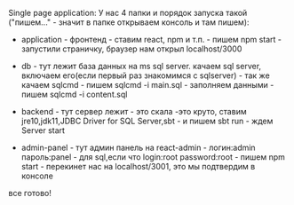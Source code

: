﻿Single page application: 
У нас 4 папки и порядок запуска такой ("пишем..." - значит в папке открываем консоль и там пишем):
- application - фронтенд -  ставим react, npm и т.п. - пишем npm start - запустили страничку, браузер нам открыл localhost/3000

- db - тут лежит база данных на ms sql server. качаем sql server, включаем его(если первый раз знакомимся с sqlserver) - 
так же качаем sqlcmd -  пишем sqlcmd -i main.sql - заполняем данными - пишем sqlcmd -i content.sql

- backend - тут сервер лежит - это скала -это круто, ставим jre10,jdk11,JDBC Driver for SQL Server,sbt - и пишем sbt run - ждем Server start

- admin-panel - тут админ панель на react-admin - логин:admin пароль:panel - для sql,если что login:root password:root - пишем npm start - перекинет 
нас на localhost/3001, это мы подтвердим в консоле

все готово!
